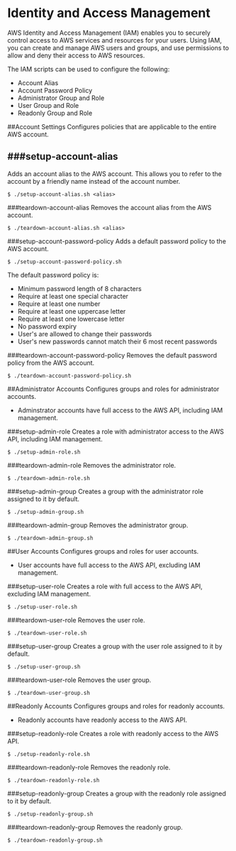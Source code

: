 Identity and Access Management
===
AWS Identity and Access Management (IAM) enables you to securely control access to AWS services and resources for your users. Using IAM, you can create and manage AWS users and groups, and use permissions to allow and deny their access to AWS resources.

The IAM scripts can be used to configure the following:
* Account Alias
* Account Password Policy
* Administrator Group and Role
* User Group and Role
* Readonly Group and Role

##Account Settings
Configures policies that are applicable to the entire AWS account.

###setup-account-alias
--
Adds an account alias to the AWS account.  This allows you to refer to the account by a friendly name instead of the account number.

    $ ./setup-account-alias.sh <alias>
    
###teardown-account-alias
Removes the account alias from the AWS account.

    $ ./teardown-account-alias.sh <alias>

###setup-account-password-policy
Adds a default password policy to the AWS account.

	$ ./setup-account-password-policy.sh

The default password policy is:

* Minimum password length of 8 characters
* Require at least one special character
* Require at least one number
* Require at least one uppercase letter
* Require at least one lowercase letter
* No password expiry
* User's are allowed to change their passwords
* User's new passwords cannot match their 6 most recent passwords

###teardown-account-password-policy
Removes the default password policy from the AWS account.

	$ ./teardown-account-password-policy.sh

##Administrator Accounts
Configures groups and roles for administrator accounts. 

* Adminstrator accounts have full access to the AWS API, including IAM management.

###setup-admin-role
Creates a role with administrator access to the AWS API, including IAM management.

	$ ./setup-admin-role.sh

###teardown-admin-role
Removes the administrator role.

	$ ./teardown-admin-role.sh

###setup-admin-group
Creates a group with the administrator role assigned to it by default.

	$ ./setup-admin-group.sh

###teardown-admin-group
Removes the administrator group.

	$ ./teardown-admin-group.sh

##User Accounts
Configures groups and roles for user accounts.  

* User accounts have full access to the AWS API, excluding IAM management.

###setup-user-role
Creates a role with full access to the AWS API, excluding IAM management.

	$ ./setup-user-role.sh

###teardown-user-role
Removes the user role.

	$ ./teardown-user-role.sh

###setup-user-group
Creates a group with the user role assigned to it by default.

	$ ./setup-user-group.sh

###teardown-user-role
Removes the user group.

	$ ./teardown-user-group.sh

##Readonly Accounts
Configures groups and roles for readonly accounts.

* Readonly accounts have readonly access to the AWS API.

###setup-readonly-role
Creates a role with readonly access to the AWS API.

	$ ./setup-readonly-role.sh

###teardown-readonly-role
Removes the readonly role.

	$ ./teardown-readonly-role.sh

###setup-readonly-group
Creates a group with the readonly role assigned to it by default.

	$ ./setup-readonly-group.sh

###teardown-readonly-group
Removes the readonly group.

	$ ./teardown-readonly-group.sh
